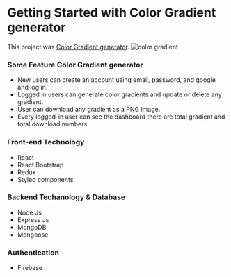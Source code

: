 # Getting Started with Color Gradient generator

This project was [Color Gradient generator](https://color-gradient.web.app/).
![color gradient](https://i.ibb.co/zhfMFfy/screencapture-color-gradient-web-app-explore-2021-12-17-20-52-30.png)

### Some Feature Color Gradient generator
- New users can create an account using email, password, and google and log in.
- Logged in users can generate color gradients and update or delete any gradient.
- User can download any gradient as a PNG image.
- Every logged-in user can see the dashboard there are total gradient and total download numbers.

### Front-end Technology
- React
- React Bootstrap
- Redux
- Styled components

### Backend Techanology & Database
- Node Js
- Express Js
- MongoDB
- Mongoose

### Authentication
- Firebase
